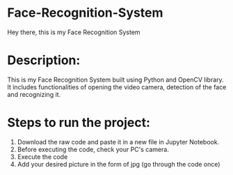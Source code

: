 # Face-Recognition-System
Hey there, this is my Face Recognition System

# Description:
This is my Face Recognition System built using Python and OpenCV library.
It includes functionalities of opening the video camera, detection of the face and recognizing it.

# Steps to run the project:
1) Download the raw code and paste it in a new file in Jupyter Notebook.
2) Before executing the code, check your PC's camera.
3) Execute the code
4) Add your desired picture in the form of jpg (go through the code once)
